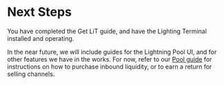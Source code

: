 # Next Steps

You have completed the Get LiT guide, and have the Lighting Terminal installed and operating. 

In the near future, we will include guides for the Lightning Pool UI, and for other features we have in the works. For now, refer to our [Pool guide](https://pool.lightning.engineering) for instructions on how to purchase inbound liquidity, or to earn a return for selling channels.




